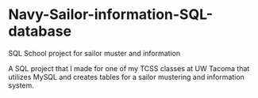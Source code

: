 # Navy-Sailor-information-SQL-database
SQL School project for sailor muster and information

A SQL project that I made for one of my TCSS classes at UW Tacoma that utilizes MySQL and creates tables for a sailor mustering and information system.
